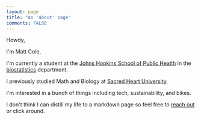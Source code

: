 ```yaml
---
layout: page
title: "An 'about' page"
comments: FALSE
---
```


Howdy,

I'm Matt Cole,

I'm currently a student at the [Johns Hopkins School of Public Health](https://www.jhsph.edu/) in the [biostatistics](http://www.jhsph.edu/departments/biostatistics/) department.

I previously studied Math and Biology at [Sacred Heart University](http://www.sacredheart.edu/).

I'm interested in a bunch of things including tech, sustainability, and bikes.

I don't think I can distill my life to a markdown page so feel free to
[reach out](https://mattkcole.com/contactme) or click around.
